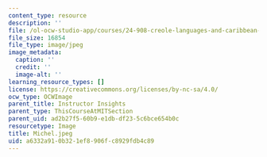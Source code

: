```yaml
---
content_type: resource
description: ''
file: /ol-ocw-studio-app/courses/24-908-creole-languages-and-caribbean-identities-spring-2017/a6332a910b321ef8906fc8929fdb4c89_Michel.jpeg
file_size: 16854
file_type: image/jpeg
image_metadata:
  caption: ''
  credit: ''
  image-alt: ''
learning_resource_types: []
license: https://creativecommons.org/licenses/by-nc-sa/4.0/
ocw_type: OCWImage
parent_title: Instructor Insights
parent_type: ThisCourseAtMITSection
parent_uid: ad2b27f5-60b9-e1db-df23-5c6bce654b0c
resourcetype: Image
title: Michel.jpeg
uid: a6332a91-0b32-1ef8-906f-c8929fdb4c89
---
```

